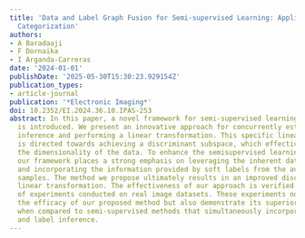 ```yaml
---
title: 'Data and Label Graph Fusion for Semi-supervised Learning: Application to Image
  Categorization'
authors:
- A Baradaaji
- F Dornaika
- I Arganda-Carreras
date: '2024-01-01'
publishDate: '2025-05-30T15:30:23.929154Z'
publication_types:
- article-journal
publication: '*Electronic Imaging*'
doi: 10.2352/EI.2024.36.10.IPAS-253
abstract: In this paper, a novel framework for semi-supervised learning based on graphs
  is introduced. We present an innovative approach for concurrently estimating label
  inference and performing a linear transformation. This specific linear transformation
  is directed towards achieving a discriminant subspace, which effectively reduces
  the dimensionality of the data. To enhance the semisupervised learning process,
  our framework places a strong emphasis on leveraging the inherent data structure
  and incorporating the information provided by soft labels from the available unlabeled
  samples. The method we propose ultimately results in an improved discriminative
  linear transformation. The effectiveness of our approach is verified through a series
  of experiments conducted on real image datasets. These experiments not only confirm
  the efficacy of our proposed method but also demonstrate its superior performance
  when compared to semi-supervised methods that simultaneously incorporate integration
  and label inference.
---
```

